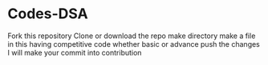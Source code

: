 # Codes-DSA
Fork this repository
Clone or download the repo
make directory
make a file in this having competitive code whether basic or advance
push the changes
I will make your commit into contribution

